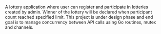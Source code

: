 A lottery application where user can register and participate in lotteries created by admin.
Winner of the lottery will be declared when participant count reached specified limit.
This project is under design phase and end goal is to manage concurrency between API calls using Go routines, mutex and channels.
